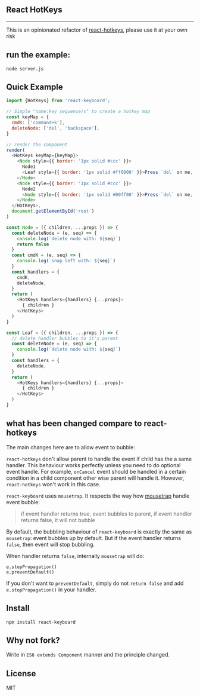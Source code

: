 ## React HotKeys
-------------
This is an opinionated refactor of [react-hotkeys](https://github.com/chrisui/react-hotkeys), please use it at your own risk

## run the example:
```
node server.js
```

## Quick Example

```javascript
import {HotKeys} from 'react-keyboard';

// Simple "name:key sequence/s" to create a hotkey map
const keyMap = {
  cmdK: ['command+k'],
  deleteNode: ['del', 'backspace'],
}

// render the component
render(
  <HotKeys keyMap={keyMap}>
    <Node style={{ border: '1px solid #ccc' }}>
      Node1
      <Leaf style={{ border: '1px solid #ff0000' }}>Press `del` on me, event will be handled by `Node1` and the current node</Leaf>
    </Node>
    <Node style={{ border: '1px solid #ccc' }}>
      Node2
      <Node style={{ border: '1px solid #00ff00' }}>Press `del` on me, event will be only handled by current node</Node>
    </Node>
  </HotKeys>,
  document.getElementById('root')
)

const Node = ({ children, ...props }) => {
  const deleteNode = (e, seq) => {
    console.log(`delete node with: ${seq}`)
    return false
  }
  const cmdK = (e, seq) => {
    console.log(`snap left with: ${seq}`)
  }
  const handlers = {
    cmdK,
    deleteNode,
  }
  return (
    <HotKeys handlers={handlers} {...props}>
      { children }
    </HotKeys>
  )
}

const Leaf = ({ children, ...props }) => {
  // delete handler bubbles to it's parent
  const deleteNode = (e, seq) => {
    console.log(`delete node with: ${seq}`)
  }
  const handlers = {
    deleteNode,
  }
  return (
    <HotKeys handlers={handlers} {...props}>
      { children }
    </HotKeys>
  )
}
```

## what has been changed compare to react-hotkeys
The main changes here are to allow event to bubble:

`react-hotkeys` don't allow parent to handle the event if child has the a same handler. This behaviour works perfectly unless you need to do optional event handle.
For example, `onCancel` event should be handled in a certain condition in a child component other wise parent will handle it. However, `react-hotkeys` won't work in this case.

`react-keyboard` uses `mousetrap`. It respects the way how [mousetrap](https://github.com/ccampbell/mousetrap) handle event bubble:

> if event handler returns true, event bubbles to parent, if event handler returns false, it will not bubble

By default, the bubbling behaviour of `react-keyboard` is exactly the same as `mousetrap`: event bubbles up by default. But if the event handler returns `false`, then event will stop bubbling.

When handler returns `false`, internally `mousetrap` will do:

```
e.stopPropagation()
e.preventDefault()
```

If you don't want to `preventDefault`, simply do not `return false` and add `e.stopPropagation()` in your handler.

## Install
```
npm install react-keyboard
```

## Why not fork?
Write in `ES6 extends Component` manner and the principle changed.

## License
MIT

